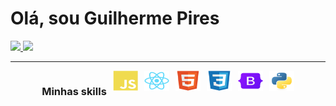 <h1>Olá, sou Guilherme Pires</h1>

<div style="display: block; width: 100%">
  <a href="https://github.com/Gui-Pires" title="Perfil do Guilherme Pires">
    <img height="180em" src="https://github-readme-stats.vercel.app/api?username=gui-pires&theme=tokyonight&show_icons=true" />
    <img height="180em" src="https://github-readme-stats.vercel.app/api/top-langs/?username=gui-pires&theme=tokyonight&include_all_commits=true&count_private=true&layout=compact" />
  </a>
</div>

---

<div style="display: flex; justify-content: center; gap: 10px; width: 100%">
  <h3>Minhas skills</h3>
  <code><img align="center" alt="Gui-Js" height="32" width="40" src="https://raw.githubusercontent.com/devicons/devicon/master/icons/javascript/javascript-plain.svg"></code>
  <code><img align="center" alt="Gui-React" height="32" width="40" src="https://raw.githubusercontent.com/devicons/devicon/master/icons/react/react-original.svg"></code>
  <code><img align="center" alt="Gui-HTML" height="32" width="40" src="https://raw.githubusercontent.com/devicons/devicon/master/icons/html5/html5-original.svg"></code>
  <code><img align="center" alt="Gui-CSS" height="32" width="40" src="https://raw.githubusercontent.com/devicons/devicon/master/icons/css3/css3-original.svg"></code>
  <code><img align="center" alt="Gui-Bootstrap" height="32" width="40" src="https://raw.githubusercontent.com/devicons/devicon/refs/heads/master/icons/bootstrap/bootstrap-original.svg"></code>
  <code><img align="center" alt="Gui-Python" height="32" width="40" src="https://raw.githubusercontent.com/devicons/devicon/refs/heads/master/icons/python/python-original.svg"></code>
</div>

